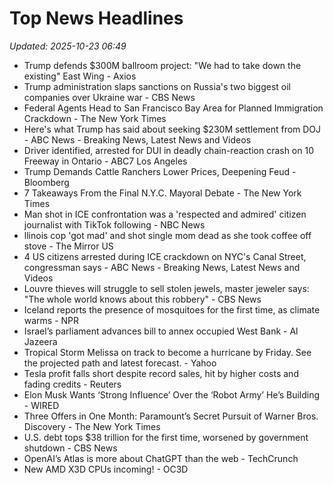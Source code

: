 # Top News Headlines

_Updated: 2025-10-23 06:49_

- Trump defends $300M ballroom project: "We had to take down the existing" East Wing - Axios
- Trump administration slaps sanctions on Russia's two biggest oil companies over Ukraine war - CBS News
- Federal Agents Head to San Francisco Bay Area for Planned Immigration Crackdown - The New York Times
- Here's what Trump has said about seeking $230M settlement from DOJ - ABC News - Breaking News, Latest News and Videos
- Driver identified, arrested for DUI in deadly chain-reaction crash on 10 Freeway in Ontario - ABC7 Los Angeles
- Trump Demands Cattle Ranchers Lower Prices, Deepening Feud - Bloomberg
- 7 Takeaways From the Final N.Y.C. Mayoral Debate - The New York Times
- Man shot in ICE confrontation was a 'respected and admired' citizen journalist with TikTok following - NBC News
- llinois cop 'got mad' and shot single mom dead as she took coffee off stove - The Mirror US
- 4 US citizens arrested during ICE crackdown on NYC's Canal Street, congressman says - ABC News - Breaking News, Latest News and Videos
- Louvre thieves will struggle to sell stolen jewels, master jeweler says: "The whole world knows about this robbery" - CBS News
- Iceland reports the presence of mosquitoes for the first time, as climate warms - NPR
- Israel’s parliament advances bill to annex occupied West Bank - Al Jazeera
- Tropical Storm Melissa on track to become a hurricane by Friday. See the projected path and latest forecast. - Yahoo
- Tesla profit falls short despite record sales, hit by higher costs and fading credits - Reuters
- Elon Musk Wants ‘Strong Influence’ Over the ‘Robot Army’ He’s Building - WIRED
- Three Offers in One Month: Paramount’s Secret Pursuit of Warner Bros. Discovery - The New York Times
- U.S. debt tops $38 trillion for the first time, worsened by government shutdown - CBS News
- OpenAI’s Atlas is more about ChatGPT than the web - TechCrunch
- New AMD X3D CPUs incoming! - OC3D